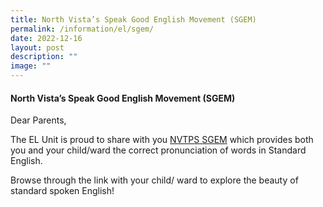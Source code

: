 ```yaml
---
title: North Vista’s Speak Good English Movement (SGEM)
permalink: /information/el/sgem/
date: 2022-12-16
layout: post
description: ""
image: ""
---
```

#### North Vista’s Speak Good English Movement (SGEM)

Dear Parents,

The EL Unit is proud to share with you [NVTPS SGEM](https://go.gov.sg/nvtps-sgem) which provides both you and your child/ward the correct pronunciation of words in Standard English.

Browse through the link with your child/ ward to explore the beauty of standard spoken English!